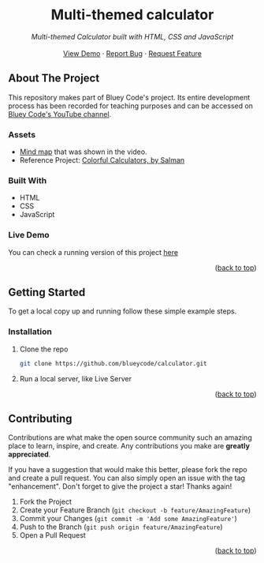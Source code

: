 <!-- Improved compatibility of back to top link: See: https://github.com/othneildrew/Best-README-Template/pull/73 -->
<a name="readme-top"></a>

<br />
<div align="center">
  <h1 align="center">Multi-themed calculator</h1>

  <p align="center">
    <em>Multi-themed Calculator built with HTML, CSS and JavaScript</em>
    <br />
    <br />
    <a href="https://blueycode.github.io/calculator/">View Demo</a>
    ·
    <a href="https://github.com/blueycode/calculator/issues">Report Bug</a>
    ·
    <a href="https://github.com/blueycode/calculator/issues">Request Feature</a>
  </p>
</div>

<!-- ABOUT THE PROJECT -->
## About The Project


This repository makes part of Bluey Code's project. Its entire development process has been recorded for teaching purposes and can be accessed on <a href="https://www.youtube.com/channel/UCk--nTjNkI0sVyuLtMK5unQ">Bluey Code's YouTube channel</a>.


### Assets

* <a href="https://whimsical.com/calculator-bluey-code-4zUx6Cx64RQdVwPztftwSu">Mind map</a> that was shown in the video.
* Reference Project: <a href="https://www.figma.com/community/file/963047319874958087">Colorful Calculators, by 
Salman</a>

### Built With

* HTML
* CSS
* JavaScript



<!-- LIVE DEMO -->
### Live Demo

You can check a running version of this project <a href="https://blueycode.github.io/calculator/">here</a>

<p align="right">(<a href="#readme-top">back to top</a>)</p>

<!-- GETTING STARTED -->
## Getting Started

To get a local copy up and running follow these simple example steps.


### Installation

1. Clone the repo
   ```sh
   git clone https://github.com/blueycode/calculator.git
   ```
2. Run a local server, like Live Server

<p align="right">(<a href="#readme-top">back to top</a>)</p>



<!-- CONTRIBUTING -->
## Contributing

Contributions are what make the open source community such an amazing place to learn, inspire, and create. Any contributions you make are **greatly appreciated**.

If you have a suggestion that would make this better, please fork the repo and create a pull request. You can also simply open an issue with the tag "enhancement".
Don't forget to give the project a star! Thanks again!

1. Fork the Project
2. Create your Feature Branch (`git checkout -b feature/AmazingFeature`)
3. Commit your Changes (`git commit -m 'Add some AmazingFeature'`)
4. Push to the Branch (`git push origin feature/AmazingFeature`)
5. Open a Pull Request

<p align="right">(<a href="#readme-top">back to top</a>)</p>